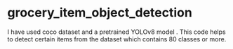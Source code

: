 # grocery_item_object_detection
I have used coco dataset and a pretrained YOLOv8 model . This code helps to detect certain items from the dataset which contains 80 classes or more. 
